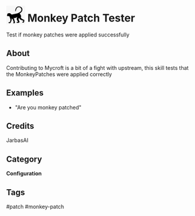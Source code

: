 # <img src='./desktop/icon/monkey_patch.png' card_color='#22a7f0' width='50' height='50' style='vertical-align:bottom'/> Monkey Patch Tester

Test if monkey patches were applied successfully

## About

Contributing to Mycroft is a bit of a fight with upstream, this skill tests 
that the MonkeyPatches were applied correctly

## Examples
* "Are you monkey patched"

## Credits
JarbasAI


## Category
**Configuration**

## Tags
#patch
#monkey-patch

